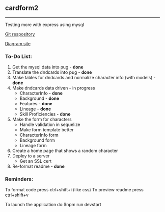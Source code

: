 ## cardform2
***

Testing more with express using mysql

[Git respository](https://github.com/ronyn0/cardform2/)

[Diagram site](https://app.diagrams.net/)

### To-Do List:
1. Get the mysql data into pug - **done**
2. Translate the dndcards into pug - **done**
3. Make tables for dndcards and normalize character info (with models) - **done**
4. Make dndcards data driven - in progress
    - CharacterInfo - **done**
    - Background - **done**
    - Features - **done**
    - Lineage - **done**
    - Skill Proficiencies - **done**
5. Make the form for characters
    - Handle validation in sequelize
    - Make form template better
    - CharacterInfo form
    - Background form
    - Lineage form
6. Create a home page that shows a random character
7. Deploy to a server
    - Get an SSL cert
8. Re-format readme - **done**

### Reminders: 
To format code press ctrl+shift+i (like css)
To preview readme press ctrl+shift+v

To launch the application do $npm run devstart